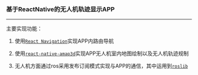 ### 基于ReactNative的无人机轨迹显示APP

------

主要实现功能：

1. 使用[`React Navigation`](https://reactnavigation.org/)实现APP内路由导航

2. 使用[`react-native-amap3d`](https://github.com/qiuxiang/react-native-amap3d)实现APP无人机室内地图绘制以及无人机轨迹规制

3. 无人机方面通过ros采用发布订阅模式实现与APP的通信，其中运用到[`roslib`](https://github.com/RobotWebTools/roslibjs/blob/develop/test/examples/topic-listener.example.js)

   

